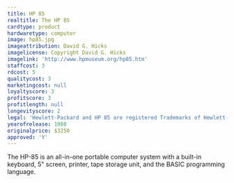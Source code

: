 ```yaml
---
title: HP 85
realtitle: The HP 85
cardtype: product
hardwaretype: computer
image: hp85.jpg
imageattribution: David G. Hicks
imagelicense: Copyright David G. Hicks
imagelink: 'http://www.hpmuseum.org/hp85.htm'
staffcost: 3
rdcost: 5
qualitycost: 3
marketingcost: null
loyaltyscore: 3
profitscore: 3
profitlength: null
longevityscore: 2
legal: 'Hewlett-Packard and HP 85 are registered Trademarks of Hewlett-Packard Development Company, L.P.'
yearofrelease: 1980
originalprice: $3250
approved: 'Y'
---
```


The HP-85 is an all-in-one portable computer system with a built-in keyboard, 5" screen, printer, tape storage unit, and the BASIC programming language.
